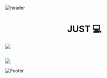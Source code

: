 ![header](https://capsule-render.vercel.app/api?type=waving&color=&height=300&section=header&text=&fontSize=90)

# <center>JUST 💻




<img src="https://github-readme-stats.vercel.app/api/top-langs/?username=root39293&layout=compact"><br><br>

<img src="https://github-readme-stats.vercel.app/api?username=root39293&show_icons=true">











![Footer](https://capsule-render.vercel.app/api?type=waving&color=&height=200&section=footer)
